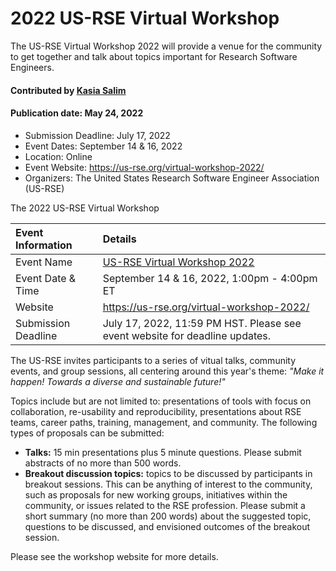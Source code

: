 # 2022 US-RSE Virtual Workshop

The US-RSE Virtual Workshop 2022 will provide a venue for the community to get together and talk about topics important for Research Software Engineers.

#### Contributed by [Kasia Salim](https://github.com/karbarz)
#### Publication date: May 24, 2022

- Submission Deadline: July 17, 2022
- Event Dates: September 14 & 16, 2022
- Location: Online
- Event Website: https://us-rse.org/virtual-workshop-2022/
- Organizers: The United States Research Software Engineer Association (US-RSE)

The 2022 US-RSE Virtual Workshop 

Event Information | Details
:--- | :---			   
Event Name | [US-RSE Virtual Workshop 2022](https://us-rse.org/virtual-workshop-2022/)
Event Date & Time | September 14 & 16, 2022, 1:00pm - 4:00pm ET
Website | 	<https://us-rse.org/virtual-workshop-2022/>  
Submission Deadline | July 17, 2022, 11:59 PM HST. Please see event website for deadline updates.

The US-RSE invites participants to a series of vitual talks, community events, and group sessions, all centering around this year's theme: *"Make it happen! Towards a diverse and sustainable future!"*

 Topics include but are not limited to: presentations of tools with focus on collaboration, re-usability and reproducibility, presentations about RSE teams, career paths, training, management, and community.  The following types of proposals can be submitted:

* **Talks:** 15 min presentations plus 5 minute questions. Please submit abstracts of no more than 500 words.
* **Breakout discussion topics:** topics to be discussed by participants in breakout sessions. This can be anything of interest to the community, such as proposals for new working groups, initiatives within the community, or issues related to the RSE profession. Please submit a short summary (no more than 200 words) about the suggested topic, questions to be discussed, and envisioned outcomes of the breakout session.

Please see the workshop website for more details.

<!---
Publish: yes
Pinned: no
Topics: conferences and workshops, software engineering
--->
